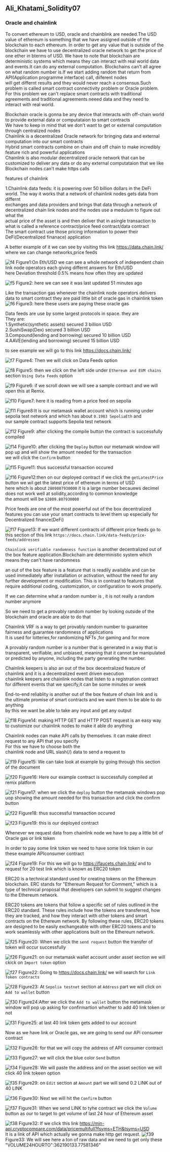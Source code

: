 

## Ali_Khatami_Solidity07

### Oracle and chainlink

To convert ethereum to USD, oracle and chainblink are needed.The USD value of ethereum is something that we have assigned outside of the blockchain to each ethereum.
In order to get any value that is outside of the blockchain we have to use decentralized oracle network to get the price of one ether in bterms of USD.
We have to note that blockchain are deterministic systems which means they can interact with real world data and events.It can do any external computation.
Blockchains can't all agree on what random number is.If we start adding random that return from API(Application programme interface) call, diiferent nodes <br>
will get differnt results and they would never reach a consensus.Such problem is called smart contract connectivity problem or Oracle problem.<br>
For this problem we can't replace smart contracts with traditional agreements and traditional agreements neeed data and they need to interact with real world.<br>


Blockchain oracle is gonna be any device that interacts with off-chain world to provide external data or computataion to smart contracts<br>
We have to keep in mind that we don't want to get or external computation through centralized nodes<br>
Chainlink is a decentralized Oracle network for bringing data and external computation into our smart contracts<br>
Hybrid smart contracts combine on chain and off chain to make incredibly feature rich and powerful applications<br>
Chainlink is also modular decentralized oracle network that can be customized to deliver any data or do any external computataion that we like<br>
Blockchain nodes can't make https calls<br>

features of chainlink<br>

1.Chainlink data feeds: it is powering over 50 billion dollars in the DeFi world. The way it works that a network of chainlink nodes gets data from differnt <br>
exchanges and data providers and brings that data through a network of decentralized chain link nodes and the nodes use a meduium to figure out what the<br>
actual price of the asset is and then deliver that in asingle transaction to what is called a reference contract/price feed contract/data contract<br>
The smart contract use those pricing information to power their DeFi(Decentralized finanace) application<br>

A better example of it we can see by visiting this link https://data.chain.link/ where we can change networks,price feeds <br>

![f4](https://user-images.githubusercontent.com/89090776/235355940-6d255edb-3324-441b-962d-1f743e005385.jpg)
Figure1:On Eth/USD we can see a whole network of independent chain link node operators each giving differnt answers for Eth/USD<br>
here Deviation threshold 0.5% means how often they are updated

![f5](https://user-images.githubusercontent.com/89090776/235356200-2190e2c3-0599-4441-b310-5185fff0e9f0.jpg)
Figure2: here we can see it was last updated 51 minutes ago<br>

Like the transaction gas whenever the chainlink node operators delivers data to smart contract they are paid little bit of oracle gas in chainlink token<br>
![f6](https://user-images.githubusercontent.com/89090776/235356606-f1b508e8-f872-4c0f-876f-6b6b20b06c80.jpg)
Figure3: here these users are paying these oracle gas<br>

Data feeds are use by some largest protocols in space. they are<br>
They are:<br>
1.Synthetic(synthetic assets) secured 3 billion USD<br>
2.SushiSwap(Dex) secured 3 billion USD<br>
3.Compound(lending and borrowing) secured 10 billion USD<br>
4.AAVE(lending and borrowing) secured 15 billion USD<br>

to see example we will go to this link https://docs.chain.link/ <br>

![f7](https://user-images.githubusercontent.com/89090776/235358084-bda8ad5e-dbf0-4435-8881-514ce2ece474.jpg)
Figure4: Then we will click on Data Feeds option

![f8](https://user-images.githubusercontent.com/89090776/235358181-a2cc77c2-74fe-444a-9615-688107f07e1d.jpg)
Figure5: then we click on the left side under ```Ethereum and EVM chains``` section ```Using Data Feeds``` option

![f9](https://user-images.githubusercontent.com/89090776/235358429-619253f1-5ea0-419c-8a13-9d5b094594bb.jpg)
Figure6: if we scroll down we will see a sample contract and we will open this at Remix.

![f10](https://user-images.githubusercontent.com/89090776/235358588-819e004c-509d-43db-938a-28179d567267.jpg)
Figure7: here it is reading from a price feed on sepolia<br>

![f11](https://user-images.githubusercontent.com/89090776/235647190-2cbeab27-c62b-4af1-9963-bc8d18cbe49c.jpg)
Figure8:It is our metamask wallet account which is running under sepolia test network and which has about ```0.1983 SepoliaEth``` and <br>
our sample contract supports Sepolia test network<br>

![f12](https://user-images.githubusercontent.com/89090776/235647740-89c3868e-8358-4cda-9cdd-847ec5335672.jpg)
Figure9: after clicking the compile button the contract is successfully compiled<br>

![f14](https://user-images.githubusercontent.com/89090776/235648015-28eb31e3-952f-410b-9828-364ab673eb6a.jpg)
Figure10: after clicking the ```Deploy``` button our metamask window will pop up and will show the amount needed for the transaction<br>
we will click the ```Confirm``` button<br>

![f15](https://user-images.githubusercontent.com/89090776/235648530-432e399a-9d61-4cd1-b60e-033da0668c8c.jpg)
Figure11: thus successful transaction occured <br>

![f16](https://user-images.githubusercontent.com/89090776/235648693-1a84d751-9181-4783-b089-f31549e09e65.jpg)
Figure12:then on our deployed contract if we click the ```getLatestPrice``` button we wil get the latest price of ethereum in terms of USD<br>
here which is about ```2809807930000``` it is a large number becauews decimel does not work well at solidity,according to common knowledge <br>
the amount will be ```$2809.807930000```

Price feeds are one of the most powerful out of the box decentralized features you can use your smart contracts to level them up especially for <br>
Decentralized finance(DeFi)<br>

![f17](https://user-images.githubusercontent.com/89090776/235651833-6ec01c32-1620-487f-81ab-d730c40c1849.jpg)
Figure13: If we want different contracts of different price feeds go to this section of this link ```https://docs.chain.link/data-feeds/price-feeds/addresses```<br>


```Chainlink verifiable randomness function``` is another decentralized out of the box feature application.Blockchain are deterministic system which means they can't have randomness<br>

an out of the box feature is a feature that is readily available and can be used immediately after installation or activation, without the need for any further development or modification. This is in contrast to features that require additional coding, customization, or configuration to work properly.<br>


If we can determine what a random number is , it is not really a random number anymore<br>

So we need to get a provably random number by looking outside of the blockchain and oracle are able to do that<br>

Chainlink VRF is a way to get provably random number to guarantee fairness and guarantee randomness of applications<br>
It is used for lotteries,for randomizing NFTs ,for gaming and for more<br>




A provably random number is a number that is generated in a way that is transparent, verifiable, and unbiased, meaning that it cannot be manipulated or predicted by anyone, including the party generating the number.


Chainlink keepers is also an out of the box decentralized feature of chainlink and it is a decentralized event driven execution<br>
chainlink keepers are chainlink nodes that listen to a registration contract for different events that we specify,it can be some minutes or week<br>

End-to-end reliablity is another out of the box feature of chain link and is the ultimate promise of smart contracts and we want them to be able to do anything<br>
by this we want be able to take any input and get any output<br>



![f18](https://user-images.githubusercontent.com/89090776/235679906-a52e758e-412a-486a-b579-5845b2671fbf.jpg)
Figure14: making HTTP GET and HTTP POST request is an easy way to customize our chainlink nodes to make it able do anything<br>


Chainlink nodes can make API calls by themselves. it can make direct request to any API that you specify<br> For this we have to choose both the <br>
chainlink node and URL slash(/) data to send a request to <br>


![f19](https://user-images.githubusercontent.com/89090776/235685687-1d2dc811-636e-42da-8743-5fe6158f3100.jpg)
Figure15: We can take look at example by going through this section of the document<br>


![f20](https://user-images.githubusercontent.com/89090776/235686840-377e0ef9-1abc-4ab9-8a5a-3c61644bf621.jpg)
Figure16: Here our example contract is successfully compiled at remix platform<br>

![f21](https://user-images.githubusercontent.com/89090776/235688095-4a567659-3520-4b31-b5c6-694a02539198.jpg)
Figure17: when we click the ```deploy``` button the metamask windows pop uop showing the amount needed for this transaction and click the confirm button<br>



![f22](https://user-images.githubusercontent.com/89090776/235689112-5ba7cdce-97eb-41f7-a83f-dc11cf7b2b3f.jpg)
Figure18: thus successful transaction occured <br>



![f23](https://user-images.githubusercontent.com/89090776/235689708-0cbd7080-9d43-4f9e-b66b-242e743ee048.jpg)
Figure19: this is our deployed contract<br>

Whenever we request data from chainlink node we have to pay a little bit of Oracle gas or link token<br>

In order to pay some link token we need to have some link token in our these example APIconsumer contract 


![f24](https://user-images.githubusercontent.com/89090776/235694995-4b13551d-fcad-4372-a79b-741734c2e470.jpg)
Figure19: For this we will go to https://faucets.chain.link/ and to request for 20 test link which is known as ERC20 token<br>

ERC20 is a technical standard used for creating tokens on the Ethereum blockchain. ERC stands for "Ethereum Request for Comment," which is a type of technical proposal that developers can submit to suggest changes to the Ethereum network.

ERC20 tokens are tokens that follow a specific set of rules outlined in the ERC20 standard. These rules include how the tokens are transferred, how they are tracked, and how they interact with other tokens and smart contracts on the Ethereum network. By following these rules, ERC20 tokens are designed to be easily exchangeable with other ERC20 tokens and to work seamlessly with other applications built on the Ethereum network.<br>



![f25](https://user-images.githubusercontent.com/89090776/235695178-a15f3503-0204-4a6a-b27a-74817bfc37cc.jpg)
Figure20: When we click the ```send request``` button the transfer of token will occur successfully

![f26](https://user-images.githubusercontent.com/89090776/235695286-97c20eed-31f6-427c-ba9e-24d5f96de037.jpg)
Figure21: on our metamask wallet account under asset section we will ckick on ```Import token``` option

![f27](https://user-images.githubusercontent.com/89090776/235695368-ac71a932-4f96-44cd-9fed-936df89f7d8d.jpg)
Figure22: Going to https://docs.chain.link/ we will search for ```Link Token contracts```


![f28](https://user-images.githubusercontent.com/89090776/235696155-65b9da21-10f2-4fa7-b2f1-e49002066675.jpg)
Figure23: At ```Sepolia testnet``` section at ```Address``` part we will click on ```Add to wallet``` button



![f30](https://user-images.githubusercontent.com/89090776/235697663-aa3473da-1cbf-484c-9a3b-4090745d8215.jpg)
Figure24:After we click the ```Add to wallet``` button the metamask window will pop up asking for confirmartion whwther to add 40 link token or not 

![f31](https://user-images.githubusercontent.com/89090776/235697715-4522808d-77cd-48ca-ac00-2eb6e584dafd.jpg)
Figure25: at last 40 link token gets added to our account <br>

Now as we have link or Oracle gas, we are going to send our APi consumer contract<br>


![f32](https://user-images.githubusercontent.com/89090776/235840398-dcf74d4f-8daa-487f-8eae-0a06776b2c67.jpg)
Figure26: for that we will copy the address of API consumer contract <br>

![f33](https://user-images.githubusercontent.com/89090776/235840839-51660c7e-9637-4567-a37d-82af9abc6fb1.jpg)
Figure27: we will click the blue color ```Send``` button<br>

![f34](https://user-images.githubusercontent.com/89090776/235841126-2bfbda61-3e32-4f2c-877b-41187cc4f64c.jpg)
Figure28: We will paste the address and on the asset section we will click 40 link tokeen option<br>

![f35](https://user-images.githubusercontent.com/89090776/235842701-f31ba3b3-aef5-4d70-ba31-177b4df6ac7d.jpg)
Figure29: on ```Edit``` section at ```Amount``` part we will send 0.2 LINK out of 40 LINK<br>

![f36](https://user-images.githubusercontent.com/89090776/235843682-63280bc2-1dbf-48fd-8686-475d8c5b4e3b.jpg)
Figure30: Next we will hit the ```Confirm``` button


![f37](https://user-images.githubusercontent.com/89090776/235844342-a7b426d9-4d86-4d5e-9268-bd9a6324a43c.jpg)
Figure31: When we send LINK to tyhe contract we click the ```Volume``` button as our to target to get volume of last 24 hour of Ethereum asset<br>

![f38](https://user-images.githubusercontent.com/89090776/235844991-7b8a12fd-2e88-4ade-824b-28e4cd6d0aa4.jpg)
Figure32: If we click this link https://min-api.cryptocompare.com/data/pricemultifull?fsyms=ETH&tsyms=USD <br>
It is a link of API which actually we gonna make http get request.
![f39](https://user-images.githubusercontent.com/89090776/235845311-1d9b40ab-0515-40a6-99a2-14822fb72699.jpg)
Figure33: We will see here a ton of raw data and we need to get only these "VOLUME24HOURTO":362190133.77581346"





































